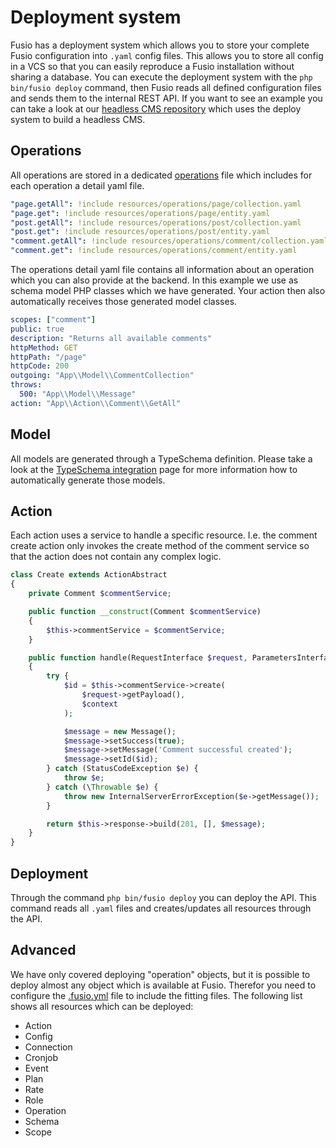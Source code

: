 
# Deployment system

Fusio has a deployment system which allows you to store your complete Fusio configuration into `.yaml` config files.
This allows you to store all config in a VCS so that you can easily reproduce a Fusio installation without sharing a
database. You can execute the deployment system with the `php bin/fusio deploy` command, then Fusio reads all defined
configuration files and sends them to the internal REST API. If you want to see an example you can take a look at our
[headless CMS repository](https://github.com/apioo/fusio-sample-cms) which uses the deploy system to build a headless
CMS.

## Operations

All operations are stored in a dedicated [operations](https://github.com/apioo/fusio-sample-cms/blob/master/resources/operations.yaml)
file which includes for each operation a detail yaml file.

```yaml
"page.getAll": !include resources/operations/page/collection.yaml
"page.get": !include resources/operations/page/entity.yaml
"post.getAll": !include resources/operations/post/collection.yaml
"post.get": !include resources/operations/post/entity.yaml
"comment.getAll": !include resources/operations/comment/collection.yaml
"comment.get": !include resources/operations/comment/entity.yaml
```

The operations detail yaml file contains all information about an operation which you can also provide at the backend.
In this example we use as schema model PHP classes which we have generated. Your action then also automatically receives
those generated model classes.

```yaml
scopes: ["comment"]
public: true
description: "Returns all available comments"
httpMethod: GET
httpPath: "/page"
httpCode: 200
outgoing: "App\\Model\\CommentCollection"
throws:
  500: "App\\Model\\Message"
action: "App\\Action\\Comment\\GetAll"
```

## Model

All models are generated through a TypeSchema definition. Please take a look at the [TypeSchema integration](./typeschema_integration)
page for more information how to automatically generate those models.

## Action

Each action uses a service to handle a specific resource. I.e. the comment create action only invokes the create method
of the comment service so that the action does not contain any complex logic.

```php
class Create extends ActionAbstract
{
    private Comment $commentService;

    public function __construct(Comment $commentService)
    {
        $this->commentService = $commentService;
    }

    public function handle(RequestInterface $request, ParametersInterface $configuration, ContextInterface $context)
    {
        try {
            $id = $this->commentService->create(
                $request->getPayload(),
                $context
            );

            $message = new Message();
            $message->setSuccess(true);
            $message->setMessage('Comment successful created');
            $message->setId($id);
        } catch (StatusCodeException $e) {
            throw $e;
        } catch (\Throwable $e) {
            throw new InternalServerErrorException($e->getMessage());
        }

        return $this->response->build(201, [], $message);
    }
}
```

## Deployment

Through the command `php bin/fusio deploy` you can deploy the API. This command reads all `.yaml` files and
creates/updates all resources through the API.

## Advanced

We have only covered deploying "operation" objects, but it is possible to deploy almost any
object which is available at Fusio. Therefor you need to configure the [.fusio.yml](https://github.com/apioo/fusio-sample-cms/blob/master/.fusio.yml)
file to include the fitting files. The following list shows all resources which can be deployed:

* Action
* Config
* Connection
* Cronjob
* Event
* Plan
* Rate
* Role
* Operation
* Schema
* Scope
